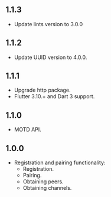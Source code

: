 ## 1.1.3
- Update lints version to 3.0.0

## 1.1.2

- Update UUID version to 4.0.0.

## 1.1.1

- Upgrade http package.
- Flutter 3.10.+ and Dart 3 support.

## 1.1.0

- MOTD API.

## 1.0.0

- Registration and pairing functionality:
  - Registration.
  - Pairing.
  - Obtaining peers.
  - Obtaining channels.
